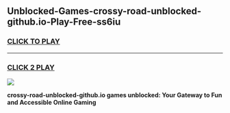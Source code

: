 
## Unblocked-Games-crossy-road-unblocked-github.io-Play-Free-ss6iu
<h3>
<a href="https://premium76.site?title=crossy-road-unblocked-github.io&ref=23A">CLICK TO PLAY</a></h3>
<hr>

<h3>
<a href="https://premium76.site?title=crossy-road-unblocked-github.io&ref=23A">CLICK 2 PLAY</a>
  
</h3>

<a href="https://premium76.site?title=crossy-road-unblocked-github.io&ref=23A"><img src="https://clearcache.store/games.png"></a>


**crossy-road-unblocked-github.io games unblocked: Your Gateway to Fun and Accessible Online Gaming**
